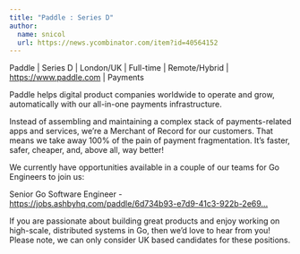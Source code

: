 ```yaml
---
title: "Paddle : Series D"
author:
  name: snicol
  url: https://news.ycombinator.com/item?id=40564152
---
```

Paddle | Series D | London&#x2F;UK | Full-time | Remote&#x2F;Hybrid | <a href="https:&#x2F;&#x2F;www.paddle.com" rel="nofollow">https:&#x2F;&#x2F;www.paddle.com</a> | Payments

Paddle helps digital product companies worldwide to operate and grow, automatically with our all-in-one payments infrastructure.

Instead of assembling and maintaining a complex stack of payments-related apps and services, we’re a Merchant of Record for our customers. That means we take away 100% of the pain of payment fragmentation. It’s faster, safer, cheaper, and, above all, way better!

We currently have opportunities available in a couple of our teams for Go Engineers to join us:

Senior Go Software Engineer - <a href="https:&#x2F;&#x2F;jobs.ashbyhq.com&#x2F;paddle&#x2F;6d734b93-e7d9-41c3-922b-2e69a5d62b21">https:&#x2F;&#x2F;jobs.ashbyhq.com&#x2F;paddle&#x2F;6d734b93-e7d9-41c3-922b-2e69...</a>

If you are passionate about building great products and enjoy working on high-scale, distributed systems in Go, then we’d love to hear from you! Please note, we can only consider UK based candidates for these positions.
